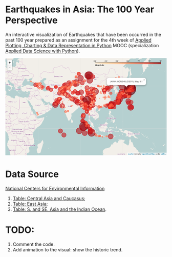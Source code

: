 # Earthquakes in Asia: The 100 Year Perspective
An interactive visualization of Earthquakes that have been occurred in the past 100 year prepared as an assignment for the 4th week of [Applied Plotting, Charting & Data Representation in Python](https://www.coursera.org/learn/python-plotting) MOOC (specialization [Applied Data Science with Python](https://www.coursera.org/specializations/data-science-python)).

[![Earthquakes in Asia: The 100 Year Perspective](static_map_screen.png?raw=true "Click to see the interactive version of the Earthquakes in Asia: The 100 Year Perspective")](http://nbviewer.jupyter.org/github/vdyashin/EarthquakesInAsia/blob/master/EarthquakesInAsiaThe100YearsPerspective.ipynb)

# Data Source
[National Centers for Environmental Information](https://www.ncei.noaa.gov/)
1. [Table: Central Asia and Caucasus](https://www.ngdc.noaa.gov/nndc/struts/results?bt_0=&st_0=&type_17=EXACT&query_17=40&op_12=eq&v_12=&type_12=Or&query_14=None+Selected&type_3=Like&query_3=&st_1=&bt_2=&st_2=&bt_1=&bt_4=&st_4=&bt_5=&st_5=&bt_6=&st_6=&bt_7=&st_7=&bt_8=&st_8=&bt_9=&st_9=&bt_10=&st_10=&type_11=Exact&query_11=&type_16=Exact&query_16=&bt_18=&st_18=&ge_19=&le_19=&type_20=Like&query_20=&display_look=1&t=101650&s=1&submit_all=Search+Database);
2. [Table: East Asia](https://www.ngdc.noaa.gov/nndc/struts/results?bt_0=&st_0=&type_17=EXACT&query_17=30&op_12=eq&v_12=&type_12=Or&query_14=None+Selected&type_3=Like&query_3=&st_1=&bt_2=&st_2=&bt_1=&bt_4=&st_4=&bt_5=&st_5=&bt_6=&st_6=&bt_7=&st_7=&bt_8=&st_8=&bt_9=&st_9=&bt_10=&st_10=&type_11=Exact&query_11=&type_16=Exact&query_16=&bt_18=&st_18=&ge_19=&le_19=&type_20=Like&query_20=&display_look=1&t=101650&s=1&submit_all=Search+Database);
3. [Table: S. and SE. Asia and the Indian Ocean](https://www.ngdc.noaa.gov/nndc/struts/results?bt_0=&st_0=&type_17=EXACT&query_17=60&op_12=eq&v_12=&type_12=Or&query_14=None+Selected&type_3=Like&query_3=&st_1=&bt_2=&st_2=&bt_1=&bt_4=&st_4=&bt_5=&st_5=&bt_6=&st_6=&bt_7=&st_7=&bt_8=&st_8=&bt_9=&st_9=&bt_10=&st_10=&type_11=Exact&query_11=&type_16=Exact&query_16=&bt_18=&st_18=&ge_19=&le_19=&type_20=Like&query_20=&display_look=1&t=101650&s=1&submit_all=Search+Database).

# TODO:
1. Comment the code.
2. Add animation to the visual: show the historic trend.
